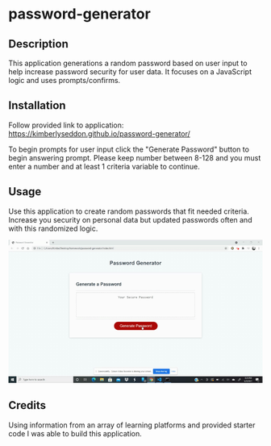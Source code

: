 # password-generator

## Description

This application generations a random password based on user input to help increase password security for user data. It focuses on a JavaScript logic and uses prompts/confirms.

## Installation

Follow provided link to application:
https://kimberlyseddon.github.io/password-generator/ 

To begin prompts for user input click the "Generate Password" button to begin answering prompt. Please keep number between 8-128 and you must enter a number  and at least 1 criteria variable to continue.

## Usage
Use this application to create random passwords that fit needed criteria. Increase you security on personal data but updated passwords often and with this randomized logic. 

![screen record of finished project](images/password-generator-example.gif)

## Credits

Using information from an array of learning platforms and provided starter code I was able to build this application.
